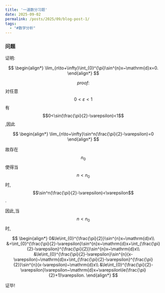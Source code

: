 ```yaml
---
title: '一道数分习题'
date: 2025-09-02
permalink: /posts/2025/09/blog-post-1/
tags:
  - "#数学分析"
---
```

### 问题

证明:


$$
\begin{align*}
\lim_{n\to+\infty}\int_{0}^{\pi}\sin^{n}x~\mathrm{d}x=0.
\end{align*}
$$


$$proof:$$对任意$$0<\varepsilon<1$$有$$0<\sin(\frac{\pi}{2}-\varepsilon)<1$$,因此

$$
\begin{align*}
\lim_{n\to+\infty}\sin^n(\frac{\pi}{2}-\varepsilon)=0
\end{align*}
$$


故存在$$n_0$$使得当$$n<n_0$$时,$$\sin^n(\frac{\pi}{2}-\varepsilon)<\varepsilon$$.

因此,当$$n<n_0$$时,


$$
\begin{align*}
0&\le\int_{0}^{\frac{\pi}{2}}\sin^{n}x~\mathrm{d}x\\
&=\int_{0}^{\frac{\pi}{2}-\varepsilon}\sin^{n}x~\mathrm{d}x+\int_{\frac{\pi}{2}-\varepsilon}^{\frac{\pi}{2}}\sin^{n}x~\mathrm{d}x\\
&\le\int_{0}^{\frac{\pi}{2}-\varepsilon}\sin^{n}(x-\varepsilon)~\mathrm{d}x+\int_{\frac{\pi}{2}-\varepsilon}^{\frac{\pi}{2}}\sin^{n}(x-\varepsilon)~\mathrm{d}x\\
&\le\int_{0}^{\frac{\pi}{2}-\varepsilon}\varepsilon~\mathrm{d}x+\varepsilon\le(\frac{\pi}{2}+1)\varepsilon.
\end{align*}
$$


证毕!
